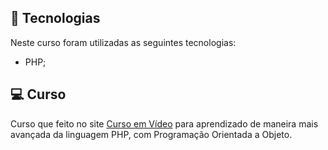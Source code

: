 <!-- <p align="center">
 <img src="./assets/certificado-img.png" alt="template"  width="900px"/>
</p> -->

## 🚀 Tecnologias

Neste curso foram utilizadas as seguintes tecnologias:

- PHP;

## 💻 Curso

Curso que feito no site [Curso em Vídeo](https://www.cursoemvideo.com/course/php-poo/) para aprendizado de maneira mais avançada da linguagem PHP, com Programação Orientada a Objeto.
